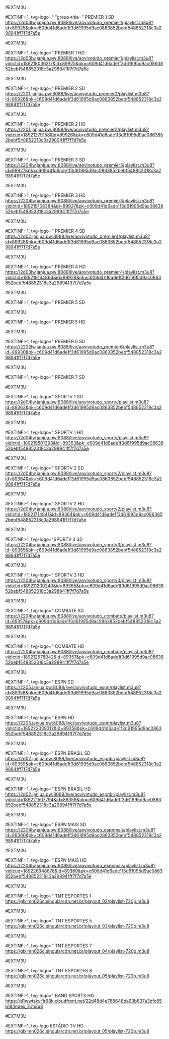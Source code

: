 #EXTM3U 

#EXTINF:-1, tvg-logo=" "group-title="
PREMIER 1 SD https://2d03lw.janjua.pw:8088/live/aovivotudo_premier1/playlist.m3u8?id=89925&pk=c609d41d6ade1f3d61995d9ac0863852bebf548852318c3a298941ff7f7d7a5e

#EXTM3U 

#EXTINF:-1, tvg-logo=" PREMIER 1 HD
https://2d03lw.janjua.pw:8088/live/aovivotudo_premier1/playlist.m3u8?vidictid=189218036217&id=89925&pk=c609d41d6ade1f3d61995d9ac0863852bebf548852318c3a298941ff7f7d7a5e

#EXTM3U 

#EXTINF:-1, tvg-logo="  PREMIER 2 SD
https://2201.janjua.pw:8088/live/aovivotudo_premier2/playlist.m3u8?id=89926&pk=c609d41d6ade1f3d61995d9ac0863852bebf548852318c3a298941ff7f7d7a5e

#EXTM3U 

#EXTINF:-1, tvg-logo=" PREMIER 2 HD
https://2201.janjua.pw:8088/live/aovivotudo_premier2/playlist.m3u8?vidictid=18921279158&id=89926&pk=c609d41d6ade1f3d61995d9ac0863852bebf548852318c3a298941ff7f7d7a5e

#EXTM3U 

#EXTINF:-1, tvg-logo="  PREMIER 3 SD
https://2204lw.janjua.pw:8088/live/aovivotudo_premier3/playlist.m3u8?id=89927&pk=c609d41d6ade1f3d61995d9ac0863852bebf548852318c3a298941ff7f7d7a5e

#EXTM3U 

#EXTINF:-1, tvg-logo=" PREMIER 3  HD
https://2204lw.janjua.pw:8088/live/aovivotudo_premier3/playlist.m3u8?vidictid=189219108384&id=89927&pk=c609d41d6ade1f3d61995d9ac0863852bebf548852318c3a298941ff7f7d7a5e

#EXTM3U 

#EXTINF:-1, tvg-logo="  PREMIER 4 SD 
https://2d02.janjua.pw:8088/live/aovivotudo_premier4/playlist.m3u8?id=89928&pk=c609d41d6ade1f3d61995d9ac0863852bebf548852318c3a298941ff7f7d7a5e

#EXTM3U 

#EXTINF:-1, tvg-logo="    PREMIER 4 HD 
https://2d03lw.janjua.pw:8088/live/aovivotudo_premier4/playlist.m3u8?vidictid=189219164864&id=89928&pk=c609d41d6ade1f3d61995d9ac0863852bebf548852318c3a298941ff7f7d7a5e

#EXTM3U 

#EXTINF:-1, tvg-logo=" PREMIER 5 SD 


#EXTM3U 

#EXTINF:-1, tvg-logo="   PREMIER 5 HD 


#EXTM3U 

#EXTINF:-1, tvg-logo=" PREMIER 6 SD 
https://2202lw.janjua.pw:8088/live/aovivotudo_premier6/playlist.m3u8?id=89930&pk=c609d41d6ade1f3d61995d9ac0863852bebf548852318c3a298941ff7f7d7a5e

#EXTM3U 

#EXTINF:-1, tvg-logo=" PREMIER 7 SD 


#EXTM3U 

#EXTINF:-1, tvg-logo="  SPORTV 1 SD 
https://2d04lw.janjua.pw:8088/live/aovivotudo_sportv/playlist.m3u8?id=89363&pk=c609d41d6ade1f3d61995d9ac0863852bebf548852318c3a298941ff7f7d7a5e

#EXTM3U 

#EXTINF:-1, tvg-logo="   SPORTV 1 HD 
https://2d04lw.janjua.pw:8088/live/aovivotudo_sportv/playlist.m3u8?vidictid=189219501398&id=89363&pk=c609d41d6ade1f3d61995d9ac0863852bebf548852318c3a298941ff7f7d7a5e

#EXTM3U 

#EXTINF:-1, tvg-logo="   SPORTV 2 SD 
https://2d04lw.janjua.pw:8088/live/aovivotudo_sportv2/playlist.m3u8?id=89364&pk=c609d41d6ade1f3d61995d9ac0863852bebf548852318c3a298941ff7f7d7a5e

#EXTM3U 

#EXTINF:-1, tvg-logo=" SPORTV 2 HD 
https://2d04lw.janjua.pw:8088/live/aovivotudo_sportv2/playlist.m3u8?vidictid=18921714841&id=89364&pk=c609d41d6ade1f3d61995d9ac0863852bebf548852318c3a298941ff7f7d7a5e

#EXTM3U 

#EXTINF:-1, tvg-logo="SPORTV 3 SD 
https://2204lw.janjua.pw:8088/live/aovivotudo_sportv3/playlist.m3u8?id=89365&pk=c609d41d6ade1f3d61995d9ac0863852bebf548852318c3a298941ff7f7d7a5e

#EXTM3U 

#EXTINF:-1, tvg-logo="    SPORTV 3 HD 
https://2204lw.janjua.pw:8088/live/aovivotudo_sportv3/playlist.m3u8?vidictid=189211200240&id=89365&pk=c609d41d6ade1f3d61995d9ac0863852bebf548852318c3a298941ff7f7d7a5e

#EXTM3U 

#EXTINF:-1, tvg-logo="   COMBATE  SD 
https://2204lw.janjua.pw:8088/live/aovivotudo_combate/playlist.m3u8?id=89357&pk=c609d41d6ade1f3d61995d9ac0863852bebf548852318c3a298941ff7f7d7a5e

#EXTM3U 

#EXTINF:-1, tvg-logo="   COMBATE HD
https://2204lw.janjua.pw:8088/live/aovivotudo_combate/playlist.m3u8?vidictid=189212578042&id=89357&pk=c609d41d6ade1f3d61995d9ac0863852bebf548852318c3a298941ff7f7d7a5e

#EXTM3U

#EXTINF:-1, tvg-logo="
ESPN SD
https://2205.janjua.pw:8088/live/aovivotudo_espn/playlist.m3u8?id=89358&pk=c609d41d6ade1f3d61995d9ac0863852bebf548852318c3a298941ff7f7d7a5e

#EXTM3U

#EXTINF:-1, tvg-logo="
ESPN HD
https://2205.janjua.pw:8088/live/aovivotudo_espn/playlist.m3u8?vidictid=189222339312&id=89358&pk=c609d41d6ade1f3d61995d9ac0863852bebf548852318c3a298941ff7f7d7a5e

#EXTM3U

#EXTINF:-1, tvg-logo="
ESPN BRASIL SD
https://2d02.janjua.pw:8088/live/aovivotudo_espnbr/playlist.m3u8?id=89359&pk=c609d41d6ade1f3d61995d9ac0863852bebf548852318c3a298941ff7f7d7a5e

#EXTM3U

#EXTINF:-1, tvg-logo="
ESPN BRASIL HD
https://2d02.janjua.pw:8088/live/aovivotudo_espnbr/playlist.m3u8?vidictid=189221507794&id=89359&pk=c609d41d6ade1f3d61995d9ac0863852bebf548852318c3a298941ff7f7d7a5e

#EXTM3U

#EXTINF:-1, tvg-logo=" 
ESPN MAIS SD
https://2204lw.janjua.pw:8088/live/aovivotudo_espnmais/playlist.m3u8?id=89360&pk=c609d41d6ade1f3d61995d9ac0863852bebf548852318c3a298941ff7f7d7a5e

#EXTM3U

#EXTINF:-1, tvg-logo=" 
ESPN MAIS HD 
https://2204lw.janjua.pw:8088/live/aovivotudo_espnmais/playlist.m3u8?vidictid=189226948878&id=89360&pk=c609d41d6ade1f3d61995d9ac0863852bebf548852318c3a298941ff7f7d7a5e

#EXTM3U

#EXTINF:-1, tvg-logo=" 
TNT ESPORTES 1
https://glxlmn026c.singularcdn.net.br/playout_02/playlist-720p.m3u8


#EXTM3U

#EXTINF:-1, tvg-logo=" 
TNT ESPORTES 5
https://glxlmn026c.singularcdn.net.br/playout_03/playlist-720p.m3u8

#EXTM3U

#EXTINF:-1, tvg-logo="
TNT ESPORTES 7
https://glxlmn026c.singularcdn.net.br/playout_04/playlist-720p.m3u8

#EXTM3U

#EXTINF:-1, tvg-logo="
TNT ESPORTES 8
https://glxlmn026c.singularcdn.net.br/playout_05/playlist-720p.m3u8

#EXTM3U

#EXTINF:-1, tvg-logo="
BAND SPORTS HD 
https://d1wwtskvr1r98k.cloudfront.net/22d48d4e768648da93b637a3bfc65b18/index_2.m3u8

#EXTM3U

#EXTINF:-1, tvg-logo
ESTÁDIO TV HD
https://glxlmn026c.singularcdn.net.br/playout_05/playlist-720p.m3u8
